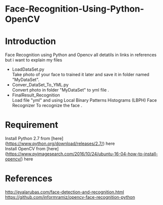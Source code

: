 # Face-Recognition-Using-Python-OpenCV
# Introduction 
  Face Recognition using Python and Opencv all detatils in links in references but i want to explain my files <br>
  * LoadDataSet.py <br>
    Take photo of your face to trained it later and save it in folder named "MyDataSet". <br>
  * Conver_DataSet_To_YML.py <br>
    Convert photo in folder "MyDataSet" to yml file . <br>
  * FinalResult_Recognition <br>
    Load file "yml" and using Local Binary Patterns Histograms (LBPH) Face Recognizer To recognize the face .<br>
# Requirement 
  Install Python 2.7 from [here] (https://www.python.org/download/releases/2.7/) here <br>
  Install OpenCV from [here] (https://www.pyimagesearch.com/2016/10/24/ubuntu-16-04-how-to-install-opencv/) here <br>
  
 # References
  http://eyalarubas.com/face-detection-and-recognition.html <br>
  https://github.com/informramiz/opencv-face-recognition-python <br>
  
 
  
